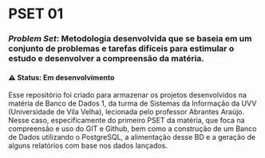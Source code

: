 # PSET 01 
### _Problem Set_: Metodologia desenvolvida que se baseia em um conjunto de problemas e tarefas difíceis para estimular o estudo e desenvolver a compreensão da matéria.
#### ⚠️ Status: Em desenvolvimento

<div class="text-justify">
Esse repositório foi criado para armazenar os projetos desenvolvidos na matéria de Banco de Dados 1, da turma de Sistemas da Informação da UVV (Universidade de Vila Velha), lecionada pelo professor Abrantes Araújo. Nesse caso, especificamente do primeiro PSET da matéria, que foca na compreensão e uso do GIT e Github, bem como a construção de um Banco de Dados utilizando o PostgreSQL, a alimentação desse BD e a geração de alguns relatórios com base nos dados lançados.
  </div>
  
